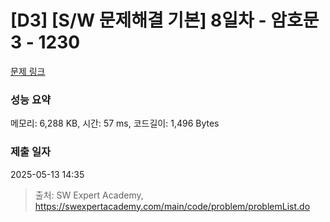 # [D3] [S/W 문제해결 기본] 8일차 - 암호문3 - 1230 

[문제 링크](https://swexpertacademy.com/main/code/problem/problemDetail.do?contestProbId=AV14zIwqAHwCFAYD) 

### 성능 요약

메모리: 6,288 KB, 시간: 57 ms, 코드길이: 1,496 Bytes

### 제출 일자

2025-05-13 14:35



> 출처: SW Expert Academy, https://swexpertacademy.com/main/code/problem/problemList.do